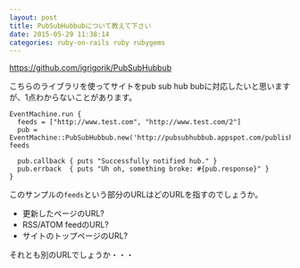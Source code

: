 ```yaml
---
layout: post
title: PubSubHubbubについて教えて下さい
date: 2015-05-29 11:38:14
categories: ruby-on-rails ruby rubygems
---
```

<p><a href="https://github.com/igrigorik/PubSubHubbub" rel="nofollow">https://github.com/igrigorik/PubSubHubbub</a></p>

<p>こちらのライブラリを使ってサイトをpub sub hub bubに対応したいと思いますが、1点わからないことがあります。</p>

<pre><code>EventMachine.run {
  feeds = ["http://www.test.com", "http://www.test.com/2"]
  pub = EventMachine::PubSubHubbub.new('http://pubsubhubbub.appspot.com/publish').publish feeds

  pub.callback { puts "Successfully notified hub." }
  pub.errback  { puts "Uh oh, something broke: #{pub.response}" }
}
</code></pre>

<p>このサンプルの<code>feeds</code>という部分のURLはどのURLを指すのでしょうか。</p>

<ul>
<li>更新したページのURL?</li>
<li>RSS/ATOM feedのURL?</li>
<li>サイトのトップページのURL?</li>
</ul>

<p>それとも別のURLでしょうか・・・</p>
